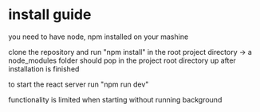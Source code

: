 # install guide

you need to have node, npm installed on your mashine

clone the repository and run "npm install" in the root project directory
-> a node_modules folder should pop in the project root directory up after installation is finished

to start the react server run "npm run dev"

functionality is limited when starting without running background